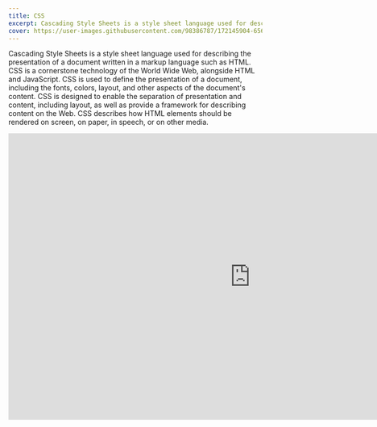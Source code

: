 ```yaml
---
title: CSS
excerpt: Cascading Style Sheets is a style sheet language used for describing the presentation of a document written in a markup language such as HTML. CSS is a cornerstone technology of the World Wide Web, alongside HTML and JavaScript.
cover: https://user-images.githubusercontent.com/98386787/172145904-6560d874-3661-418c-bd84-8d3f41493248.jpeg
---
```


Cascading Style Sheets is a style sheet language used for describing the presentation of a document written in a markup language such as HTML. CSS is a cornerstone technology of the World Wide Web, alongside HTML and JavaScript. CSS is used to define the presentation of a document, including the fonts, colors, layout, and other aspects of the document's content. CSS is designed to enable the separation of presentation and content, including layout, as well as provide a framework for describing content on the Web. CSS describes how HTML elements should be rendered on screen, on paper, in speech, or on other media.

<iframe src="https://docs.google.com/presentation/d/e/2PACX-1vQ08e0-sh8lbXxBWdkszYKW6iReKd5VItEsZU25qCBu0CBOHaOSAvYaCxsFgkXCLbJ4jcDC4JeJ5SW0/embed?start=false&loop=false&delayms=3000" frameborder="0" width="960" height="569" allowfullscreen="true" mozallowfullscreen="true" webkitallowfullscreen="true"></iframe>
